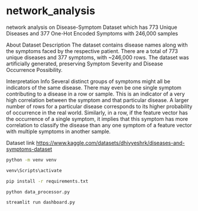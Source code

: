 # network_analysis

network analysis on Disease-Symptom Dataset which has 773 Unique Diseases and 377 One-Hot Encoded Symptoms with 246,000 samples

About Dataset
Description
The dataset contains disease names along with the symptoms faced by the respective patient. There are a total of 773 unique diseases and 377 symptoms, with ~246,000 rows. The dataset was artificially generated, preserving Symptom Severity and Disease Occurrence Possibility.

Interpretation Info
Several distinct groups of symptoms might all be indicators of the same disease. There may even be one single symptom contributing to a disease in a row or sample. This is an indicator of a very high correlation between the symptom and that particular disease. A larger number of rows for a particular disease corresponds to its higher probability of occurrence in the real world. Similarly, in a row, if the feature vector has the occurrence of a single symptom, it implies that this symptom has more correlation to classify the disease than any one symptom of a feature vector with multiple symptoms in another sample.

Dataset link https://www.kaggle.com/datasets/dhivyeshrk/diseases-and-symptoms-dataset

```cmd
python -m venv venv
```
```cmd
venv\Scripts\activate
```

```cmd
pip install -r requirements.txt
```
```cmd
python data_processor.py
```

```cmd
streamlit run dashboard.py
```